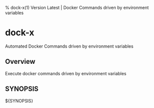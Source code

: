 % dock-x(1) Version Latest | Docker Commands driven by environment variables
# dock-x

Automated Docker Commands driven by environment variables

## Overview

Execute docker commands driven by environment variables

## SYNOPSIS

${SYNOPSIS}